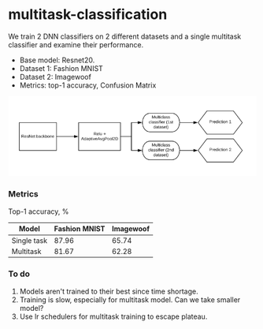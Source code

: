 # multitask-classification

We train 2 DNN classifiers on 2 different datasets and a single multitask classifier and examine their performance.

* Base model: Resnet20.
* Dataset 1: Fashion MNIST
* Dataset 2: Imagewoof
* Metrics: top-1 accuracy, Confusion Matrix

![](multitask_model.png "Multitask model")

### Metrics

Top-1 accuracy, %

| Model       | Fashion MNIST | Imagewoof |
|-------------|---------------|-----------|
| Single task | 87.96         | 65.74     |
| Multitask   | 81.67         | 62.28     |

### To do

1. Models aren't trained to their best since time shortage.
1. Training is slow, especially for multitask model. Can we take smaller model?
2. Use lr schedulers for multitask training to escape plateau.

